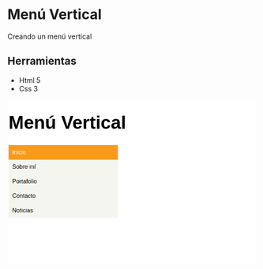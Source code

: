 # Menú Vertical
Creando un menú vertical
## Herramientas
* Html 5
* Css 3




![recursos](assets/images/menu-vertical.png)
